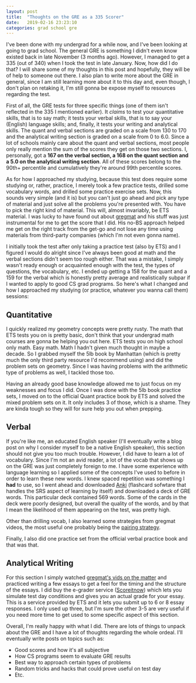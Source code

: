 ```yaml
---
layout: post
title:  "Thoughts on the GRE as a 335 Scorer"
date:   2019-02-16 23:23:10
categories: grad school gre
---
```


I've been done with my undergrad for a while now, and I've been looking at going
to grad school. The general GRE is something I didn't even know existed back
in late November (3 months ago). However, I managed to get a 335 (out of 340) when I
took the test in late January. Now, how did I do that? I will share some of my
thoughts in this post and hopefully, they will be of help to someone out there.
I also plan to write more about the GRE in general, since I am still learning
more about it to this day and, even though, I don't plan on retaking it, I'm
still gonna be expose myself to resources regarding the test.

First of all, the GRE tests for three specific things (one of them isn't
reflected in the 335 I mentioned earlier). It _claims_ to test your quantitative
skills, that is to say math; it tests your verbal skills, that is to say your
(English) language skills; and, finally, it tests your writing and analytical
skills. The quant and verbal sections are graded on a scale from 130 to 170 and
the analytical writing section is graded on a scale from 0 to 6.0. Since a lot
of schools mainly care about the quant and verbal sections, most people only
really mention the sum of the scores they get on those two sections. I,
personally, got a **167 on the verbal section, a 168 on the quant section and a
5.0 on the analytical writing section**. All of these scores belong to the 90th+
percentile and cumulatively they're around 99th percentile scores.

As for how I approached my studying, because this test does require some
studying or, rather, practice, I merely took a few practice tests, drilled some
vocabulary words, and drilled some practice exercise sets. Now, this sounds very
simple (and it is) but you can't just go ahead and pick any type of material and
just solve all the problems you're presented with. You have to pick the right
kind of material. This will, almost invariably, be ETS material. I was lucky
to have found out about [gregmat](https://gregmat.com) and his stuff was just
instrumental for me to get the score that I did. His no-BS approach helped me
get on the right track from the get-go and not lose any time using materials
from third-party companies (which I'm not even gonna name).

I initially took the test after only taking a practice test (also by ETS) and 
I figured I would do alright since I've always been good at math and the verbal
sections didn't seem too rough either. That was a mistake, I simply wasn't ready
enough or acquainted enough with the test, the types of questions, the
vocabulary, etc. I ended up getting a 158 for the quant and a 159 for the verbal
which is honestly pretty average and realistically subpar if I wanted to apply
to good CS grad programs. So here's what I changed and how I approached my
studying (or practice, whatever you wanna call them) sessions:

## Quantitative

I quickly realized my geometry concepts were pretty rusty. The math that ETS
tests you on is pretty basic, don't think that your undergrad math courses are
gonna be helping you out here. ETS tests you on high school only math. Easy
math. Math I hadn't given much thought in maybe a decade. So I grabbed myself
the 5lb book by Manhattan (which is pretty much the only third party resource
I'd recommend using) and did the problem sets on geometry. Since I was having
problems with the arithmetic type of problems as well, I tackled those too.

Having an already good base knowledge allowed me to just focus on my weaknesses
and focus I did. Once I was done with the 5lb book practice sets, I moved on to
the official Quant practice book by ETS and solved the mixed problem sets on it.
It only includes 3 of those, which is a shame. They are kinda tough so they will
for sure help you out when prepping.

## Verbal

If you're like me, an educated English speaker (I'll eventually write a blog
post on why I consider myself to be a native English speaker), this section should not give you
too much trouble. However, I did have to learn a lot of vocabulary. Since I'm
not an avid reader, a lot of the vocab that shows up on the GRE was just
completely foreign to me. I have some experience with language learning so I
applied some of the concepts I've used to before in order to learn these new
words. I knew spaced repetition was something I **had** to use, so I went ahead
and downloaded [Anki](https://apps.ankiweb.net/) (flashcard sofwtare that
handles the SRS aspect of learning by itself) and downloaded a deck of GRE
words. This particular deck contained 569 words. Some of the cards in the deck
were poorly designed, but overall the quality of the words, and by that I mean
the likelihood of them appearing on the test, was pretty high.

Other than drilling vocab, I also learned some strategies from gregmat videos,
the most useful one probably being the [pairing
strategy](https://www.youtube.com/watch?v=szdk6IGF9hQ&t=633s).

Finally, I also did one practice set from the official verbal practice book and
that was that.


## Analytical Writing

For this section I simply watched [gregmat's vids on the
matter](https://www.youtube.com/watch?v=mhzlaHXHaK4&) and practiced
writing a few essays to get a feel for the timing and the structure of the
essays. I did buy the e-grader service
([Scoreitnow](https://dxrgroup.com/scoreitnow)) which lets you simulate test day
conditions and gives you an actual grade for your essay. This is a service
provided by ETS and it lets you submit up to 6 or 8 essay responses. I only used up
three, but I'm sure the other 3-5 are very useful if you need more time to get
used to some specific aspect of this section.

Overall, I'm really happy with what I did. There are lots of things to unpack
about the GRE and I have a lot of thoughts regarding the whole ordeal. I'll
eventually write posts on topics such as:

* Good scores and how it's all subjective
* How CS programs seem to evaluate GRE results
* Best way to approach certain types of problems
* Random tricks and hacks that could prove useful on test day
* Etc.

